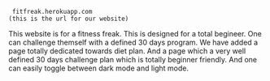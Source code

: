      fitfreak.herokuapp.com
    (this is the url for our website)
This website is for a fitness freak. This is designed for a total 
begineer. 
One can challenge themself with a defined 30 days program.
We have added a page totally dedicated towards diet plan.
And a page which a very well defined 30 days challenge plan which is totally beginner friendly.
And one can easily toggle between dark mode and light mode.
